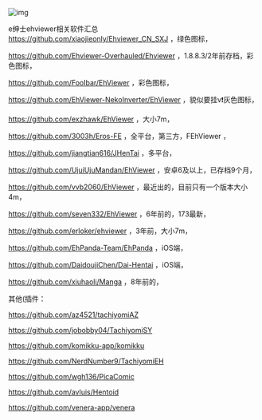 ![img](https://hitscounter.dev/api/hit?url=https://github.com/oldsento/ehviewer-forks-collections&label=&icon=eye&color=%2380cbc4&message=&style=flat&tz=UTC)

e绅士ehviewer相关软件汇总
https://github.com/xiaojieonly/Ehviewer_CN_SXJ ，绿色图标，

https://github.com/Ehviewer-Overhauled/Ehviewer ，1.8.8.3/2年前存档，彩色图标，

https://github.com/FooIbar/EhViewer ，彩色图标，

https://github.com/EhViewer-NekoInverter/EhViewer ，貌似要挂v❗灰色图标，

https://github.com/exzhawk/EhViewer ，大小7m，

https://github.com/3003h/Eros-FE ，全平台，第三方，FEhViewer ，

https://github.com/jiangtian616/JHenTai ，多平台，

https://github.com/UjuiUjuMandan/EhViewer ，安卓6及以上，已存档9个月，

https://github.com/vvb2060/EhViewer ，最近出的，目前只有一个版本大小4m，

https://github.com/seven332/EhViewer ，6年前的，173最新，

https://github.com/erloker/ehviewer ，3年前，大小7m，

https://github.com/EhPanda-Team/EhPanda ，iOS端，

https://github.com/DaidoujiChen/Dai-Hentai ，iOS端，

https://github.com/xiuhaoli/Manga ，8年前的，

其他(插件：

https://github.com/az4521/tachiyomiAZ

https://github.com/jobobby04/TachiyomiSY

https://github.com/komikku-app/komikku

https://github.com/NerdNumber9/TachiyomiEH

https://github.com/wgh136/PicaComic

https://github.com/avluis/Hentoid

https://github.com/venera-app/venera

